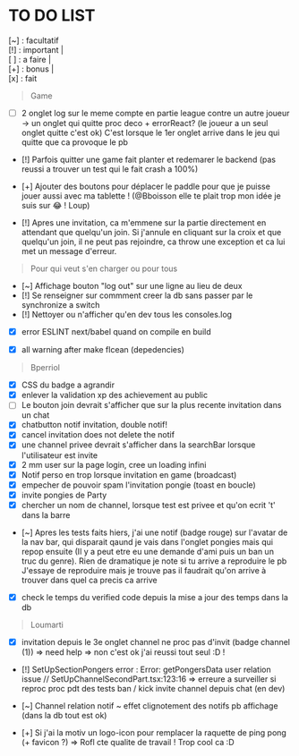# TO DO LIST

[~] : facultatif
<br/>
[!] : important |
<br/>
[ ] : a faire |
<br/>
[+] : bonus |
<br/>
[x] : fait
<br/>


> Game
 - [ ] 2 onglet log sur le meme compte en partie league contre un autre joueur -> un onglet qui quitte proc deco + errorReact? (le joueur a un seul onglet quitte c'est ok)
   C'est lorsque le 1er onglet arrive dans le jeu qui quitte que ca provoque le pb
 - [!] Parfois quitter une game fait planter et redemarer le backend (pas reussi a trouver un test qui le fait crash a 100%)
 - [+] Ajouter des boutons pour déplacer le paddle pour que je puisse jouer aussi avec ma tablette ! (@Bboisson elle te plait trop mon idée je suis sur 😂 ! Loup)

- [!] Apres une invitation, ca m'emmene sur la partie directement en attendant que quelqu'un join. Si j'annule en cliquant sur la croix et que quelqu'un join, il ne peut pas rejoindre, ca throw une exception et ca lui met un message d'erreur.


> Pour qui veut s'en charger ou pour tous
 - [~] Affichage bouton "log out" sur une ligne au lieu de deux
 - [!] Se renseigner sur commment creer la db sans passer par le synchronize a switch
 - [!] Nettoyer ou n'afficher qu'en dev tous les consoles.log
 - [x] error ESLINT next/babel quand on compile en build
 - [x] all warning after make flcean (depedencies)



> Bperriol
 - [x] CSS du badge a agrandir
 - [x] enlever la validation xp des achievement au public
 - [ ] Le bouton join devrait s'afficher que sur la plus recente invitation dans un chat
 - [x] chatbutton notif invitation, double notif!
 - [x] cancel invitation does not delete the notif
 - [x] une channel privee devrait s'afficher dans la searchBar lorsque l'utilisateur est invite
 - [x] 2 mm user sur la page login, cree un loading infini
 - [x] Notif perso en trop lorsque invitation en game (broadcast)
 - [x] empecher de pouvoir spam l'invitation pongie (toast en boucle)
 - [x] invite pongies de Party
 - [x] chercher un nom de channel, lorsque test est privee et qu'on ecrit 't' dans la barre
 - [~] Apres les tests faits hiers, j'ai une notif (badge rouge) sur l'avatar de la nav bar, qui disparait qaund je vais dans l'onglet pongies mais qui repop ensuite 
       (Il y a peut etre eu une demande d'ami puis un ban un truc du genre). Rien de dramatique je note si tu arrive a reproduire le pb
      J'essaye de reproduire mais je trouve pas il faudrait qu'on arrive à trouver dans quel ca precis ca arrive
 - [x] check le temps du verified code depuis la mise a jour des temps dans la db


 > Loumarti
 - [X] invitation depuis le 3e onglet channel ne proc pas d'invit (badge channel (1)) => need help => non c'est ok j'ai reussi tout seul :D !

 - [!] SetUpSectionPongers error :  Error: getPongersData user relation issue // SetUpChannelSecondPart.tsx:123:16 => erreure a surveiller si reproc
       proc pdt des tests ban / kick invite channel depuis chat (en dev)

 - [~] Channel relation notif ~ effet clignotement des notifs pb affichage (dans la db tout est ok)

 - [+] Si j'ai la motiv un logo-icon pour remplacer la raquette de ping pong (+ favicon ?) => Rofl cte qualite de travail ! Trop cool ca :D
